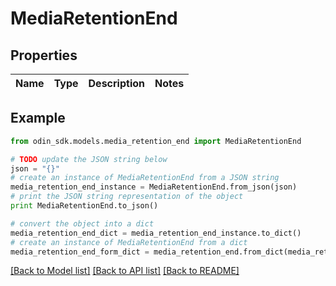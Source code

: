 # MediaRetentionEnd


## Properties

Name | Type | Description | Notes
------------ | ------------- | ------------- | -------------

## Example

```python
from odin_sdk.models.media_retention_end import MediaRetentionEnd

# TODO update the JSON string below
json = "{}"
# create an instance of MediaRetentionEnd from a JSON string
media_retention_end_instance = MediaRetentionEnd.from_json(json)
# print the JSON string representation of the object
print MediaRetentionEnd.to_json()

# convert the object into a dict
media_retention_end_dict = media_retention_end_instance.to_dict()
# create an instance of MediaRetentionEnd from a dict
media_retention_end_form_dict = media_retention_end.from_dict(media_retention_end_dict)
```
[[Back to Model list]](../README.md#documentation-for-models) [[Back to API list]](../README.md#documentation-for-api-endpoints) [[Back to README]](../README.md)


